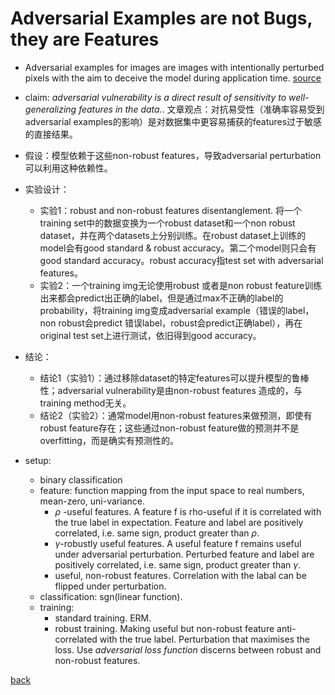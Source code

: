 # Adversarial Examples are not Bugs, they are Features
- Adversarial examples for images are images with intentionally perturbed pixels with the aim to deceive the model during application time. [source](https://christophm.github.io/interpretable-ml-book/adversarial.html#:~:text=is%20very%20educational.-,Adversarial%20examples%20for%20images%20are%20images%20with%20intentionally%20perturbed%20pixels%20with%20the%20aim%20to%20deceive%20the%20model%20during%20application%20time.,-The%20examples%20impressively)
- claim: *adversarial vulnerability is a direct result of sensitivity to well-generalizing features in the data.*. 文章观点：对抗易受性（准确率容易受到adversarial examples的影响）是对数据集中更容易捕获的features过于敏感的直接结果。
- 假设：模型依赖于这些non-robust features，导致adversarial perturbation可以利用这种依赖性。
- 实验设计：
    - 实验1：robust and non-robust features disentanglement. 将一个training set中的数据变换为一个robust dataset和一个non robust dataset，并在两个datasets上分别训练。在robust dataset上训练的model会有good standard & robust accuracy。第二个model则只会有good standard accuracy。robust accuracy指test set with adversarial features。
    - 实验2：一个training img无论使用robust 或者是non robust feature训练出来都会predict出正确的label，但是通过max不正确的label的probability，将training img变成adversarial example（错误的label，non robust会predict 错误label，robust会predict正确label），再在original test set上进行测试，依旧得到good accuracy。 
- 结论：
    - 结论1（实验1）：通过移除dataset的特定features可以提升模型的鲁棒性；adversarial vulnerability是由non-robust features 造成的，与training method无关。
    - 结论2（实验2）：通常model用non-robust features来做预测，即使有robust feature存在；这些通过non-robust feature做的预测并不是overfitting，而是确实有预测性的。

- setup:
    - binary classification
    - feature: function mapping from the input space to real numbers, mean-zero, uni-variance.
        - $\rho$ -useful features. A feature f is rho-useful if it is correlated with the true label in expectation. Feature and label are positively correlated, i.e. same sign, product greater than $\rho$.
        - $\gamma$-robustly useful features. A useful feature f remains useful under adversarial perturbation. Perturbed feature and label are positively correlated, i.e. same sign, product greater than $\gamma$.
        - useful, non-robust features. Correlation with the labal can be flipped under perturbation.
    - classification: sgn(linear function).
    - training:
        - standard training. ERM.
        - robust training. Making useful but non-robust feature anti-correlated with the true label. Perturbation that maximises the loss. Use *adversarial loss function* discerns between robust and non-robust features.

[back](https://github.com/YHJYH/Machine_Learning/blob/main/projects/Master_Thesis/papers/111.md#content)
